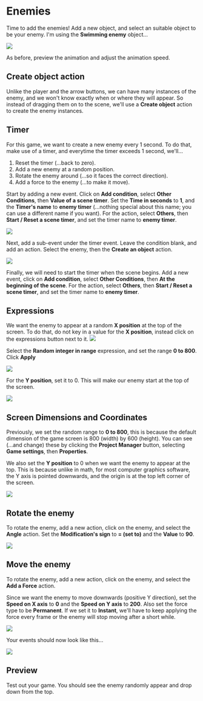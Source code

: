 # Enemies

Time to add the enemies!
Add a new object, and select an suitable object to be your enemy.
I'm using the **Swimming enemy** object...

![](images/swimmingEnemy.png)

As before, preview the animation and adjust the animation speed.

## Create object action

Unlike the player and the arrow buttons, we can have many instances of the enemy, and we won't know exactly when or where they will appear.
So instead of dragging them on to the scene, we'll use a **Create object** action to create the enemy instances.

## Timer

For this game, we want to create a new enemy every 1 second.
To do that, make use of a timer, and everytime the timer exceeds 1 second, we'll...

1. Reset the timer (...back to zero).
2. Add a new enemy at a random position.
3. Rotate the enemy around (...so it faces the correct direction).
4. Add a force to the enemy (...to make it move).

Start by adding a new event.
Click on **Add condition**, select **Other Conditions**, then **Value of a scene timer**.
Set the **Time in seconds** to **1**, and the **Timer's name** to **enemy timer** (...nothing special about this name; you can use a different name if you want).
For the action, select **Others**, then **Start / Reset a scene timer**, and set the timer name to **enemy timer**.

![](images/timer.png)

Next, add a sub-event under the timer event.
Leave the condition blank, and add an action.
Select the enemy, then the **Create an object** action.

![](images/createObject.png)

Finally, we will need to start the timer when the scene begins.
Add a new event, click on **Add condition**, select **Other Conditions**, then **At the beginning of the scene**.
For the action, select **Others**, then **Start / Reset a scene timer**, and set the timer name to **enemy timer**.

## Expressions

We want the enemy to appear at a random **X position** at the top of the screen.
To do that, do not key in a value for the **X position**, instead click on the expressions button next to it. ![](images/expressions.png)

Select the **Random integer in range** expression, and set the range **0 to 800**. Click **Apply**

![](images/randomRange.png)

For the **Y position**, set it to 0. This will make our enemy start at the top of the screen.

![](images/createObjectXY.png)

## Screen Dimensions and Coordinates

Previously, we set the random range to **0 to 800**, this is because the default dimension of the game screen is 800 (width) by 600 (height).
You can see (...and change) these by clicking the **Project Manager** button, selecting **Game settings**, then **Properties**.

We also set the **Y position** to 0 when we want the enemy to appear at the top.
This is because unlike in math, for most computer graphics software, the Y axis is pointed downwards, and the origin is at the top left corner of the screen.

![](images/axis.png)

## Rotate the enemy

To rotate the enemy, add a new action, click on the enemy, and select the **Angle** action.
Set the **Modification's sign** to **= (set to)** and the **Value** to **90**.

![](images/angle.png)

## Move the enemy

To rotate the enemy, add a new action, click on the enemy, and select the **Add a Force** action.

Since we want the enemy to move downwards (positive Y direction), set the **Speed on X axis** to **0** and the **Speed on Y axis** to **200**.
Also set the force type to be **Permanent**.
If we set it to **Instant**, we'll have to keep applying the force every frame or the enemy will stop moving after a short while.

![](images/force.png)

Your events should now look like this...

![](images/enemiesOneSide.png)

## Preview

Test out your game.
You should see the enemy randomly appear and drop down from the top.